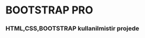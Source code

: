 # BOOTSTRAP PRO



<H3>HTML,CSS,BOOTSTRAP kullanilmistir projede</H3>
   
   
   
<img src="resim/Media_240212_133925.gif" alt="">